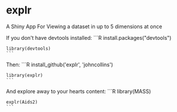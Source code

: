explr
=====

A Shiny App For Viewing a dataset in up to 5 dimensions at once

If you don't have devtools installed:
    ```R
    install.packages("devtools")

    library(devtools)
    ```
    
Then:
    ```R
    install_github('explr', 'johncollins')
    
    library(explr)
    ```

And explore away to your hearts content:
    ```R
    library(MASS)

    explr(Aids2)
    ```
  
